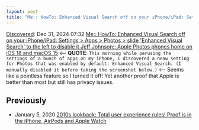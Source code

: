 ```yaml
---
layout: post
title: "Me:: HowTo: Enhanced Visual Search off on your iPhone/iPad: Settings > Apps > Photos > slide 'Enhanced Visual Search' to the left to disable it Jeff Johnson:: Apple Photos phones home on iOS 18 and macOS 15"
---
```

[Discovered](http://rolandtanglao.com/2020/07/29/p1-blogthis-checkvist-list-links-to-blog/): Dec 31, 2024 07:32 [Me:: HowTo: Enhanced Visual Search off on your iPhone/iPad: Settings > Apps > Photos > slide 'Enhanced Visual Search' to the left to disable it Jeff Johnson:: Apple Photos phones home on iOS 18 and macOS 15](https://lapcatsoftware.com/articles/2024/12/3.html) <-- **QUOTE**: `This morning while perusing the settings of a bunch of apps on my iPhone, I discovered a neaw setting for Photos that was enabled by default: Enhanced Visual Search. (I manually disabled it before taking the screenshot below.)` <-- Seems like a pointless feature so I turned it off! Yet another proof that Apple is better than most but still has privacy issues.

## Previously 
* January 5, 2020 [2010s lookback: Total user experience rules! Proof is in the iPhone, AirPods and Apple Watch](http://rolandtanglao.com/2020/01/05/p1-iphone-airpod-applewatch-prove-that-total-user-experience-rules/)
